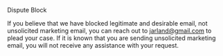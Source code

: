 ﻿Dispute Block

If you believe that we have blocked legitimate and desirable email, not unsolicited marketing email, you can reach out to [jarland@gmail.com](mailto:jarland@gmail.com) to plead your case. If it is known that you are sending unsolicited marketing email, you will not receive any assistance with your request.

